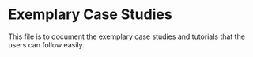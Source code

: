 # Exemplary Case Studies

This file is to document the exemplary case studies and tutorials that the users can follow easily.